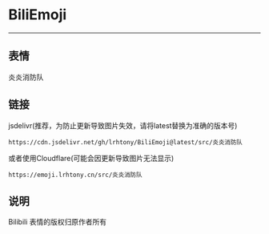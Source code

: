 # BiliEmoji
---
## 表情
炎炎消防队
## 链接
jsdelivr(推荐，为防止更新导致图片失效，请将latest替换为准确的版本号)
```
https://cdn.jsdelivr.net/gh/lrhtony/BiliEmoji@latest/src/炎炎消防队
```
或者使用Cloudflare(可能会因更新导致图片无法显示)
```
https://emoji.lrhtony.cn/src/炎炎消防队
```
## 说明
Bilibili 表情的版权归原作者所有
